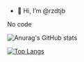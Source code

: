 - 👋 Hi, I’m @rzdtjb

No code 

![Anurag's GitHub stats](https://github-readme-stats.vercel.app/api?username=rzdtjb&show_icons=true&theme=radical)

[![Top Langs](https://github-readme-stats.vercel.app/api/top-langs/?username=rzdtjb&layout=compact)](https://github.com/anuraghazra/github-readme-stats)

<!---
rzdtjb/rzdtjb is a ✨ special ✨ repository because its `README.md` (this file) appears on your GitHub profile.
You can click the Preview link to take a look at your changes.
--->
